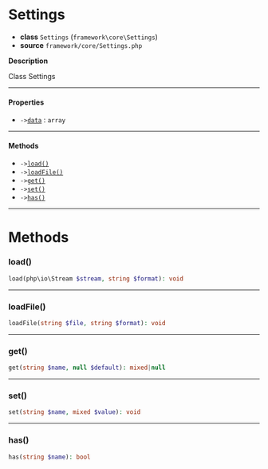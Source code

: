 # Settings

- **class** `Settings` (`framework\core\Settings`)
- **source** `framework/core/Settings.php`

**Description**

Class Settings

---

#### Properties

- `->`[`data`](#prop-data) : `array`

---

#### Methods

- `->`[`load()`](#method-load)
- `->`[`loadFile()`](#method-loadfile)
- `->`[`get()`](#method-get)
- `->`[`set()`](#method-set)
- `->`[`has()`](#method-has)

---
# Methods

<a name="method-load"></a>

### load()
```php
load(php\io\Stream $stream, string $format): void
```

---

<a name="method-loadfile"></a>

### loadFile()
```php
loadFile(string $file, string $format): void
```

---

<a name="method-get"></a>

### get()
```php
get(string $name, null $default): mixed|null
```

---

<a name="method-set"></a>

### set()
```php
set(string $name, mixed $value): void
```

---

<a name="method-has"></a>

### has()
```php
has(string $name): bool
```